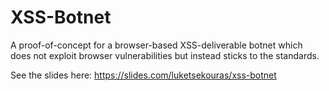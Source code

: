 XSS-Botnet
==========

A proof-of-concept for a browser-based XSS-deliverable botnet which does not exploit browser vulnerabilities but instead sticks to the standards.  

See the slides here:
https://slides.com/luketsekouras/xss-botnet
